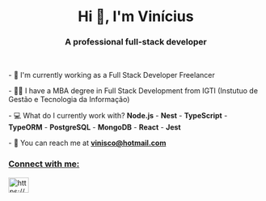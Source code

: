 <h1 align="center">Hi 👋, I'm Vinícius</h1>
<h3 align="center">A professional full-stack developer</h3>
<br/>


<p>- 💼 I'm currently working as a Full Stack Developer Freelancer</p>
<p>- 👨‍🎓 I have a MBA degree in Full Stack Development from IGTI (Instutuo de Gestão e Tecnologia da Informação)</p>
<p>- 💻 What do I currently work with? <strong>Node.js</strong> - <strong>Nest</strong> - <strong>TypeScript</strong> - <strong>TypeORM</strong> - <strong>PostgreSQL</strong> - <strong>MongoDB</strong> - <strong>React</strong> - <strong>Jest</strong> </p> 
<p>- 📩 You can reach me at <strong><a href="mailto:vinisco@hotmail.com?subject=Hello,%20Vinicius">
vinisco@hotmail.com</ a></strong></p>

<h3 align="left">Connect with me:</h3>
  <a
    href="https://www.linkedin.com/in/viniciuslsena/"
    target="blank"
    ><img
      align="center"
      src="https://cdn.jsdelivr.net/npm/simple-icons@3.0.1/icons/linkedin.svg"
      alt="https://www.linkedin.com/in/viniciuslsena/"
      height="30"
      width="40"
  /></a>
</p>



